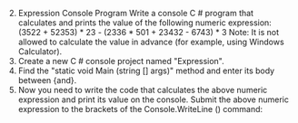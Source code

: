 2. Expression Console Program
Write a console C # program that calculates and prints the value of the following numeric expression:
(3522 + 52353) * 23 - (2336 * 501 + 23432 - 6743) * 3
Note: It is not allowed to calculate the value in advance (for example, using Windows Calculator).
1. Create a new C # console project named "Expression".
2. Find the "static void Main (string [] args)" method and enter its body between {and}.
3. Now you need to write the code that calculates the above numeric expression and print its value on the console. Submit the above numeric expression to the brackets of the Console.WriteLine () command:
